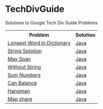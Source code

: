 # TechDivGuide
Solutions to Google Tech Div Guide Problems

<table>
  <tr>
    <th>Problem</th>
    <th>Solution</th>
  </tr>
  
  <tr>
  <td><a href = "https://techdevguide.withgoogle.com/paths/foundational/find-longest-word-in-dictionary-that-subsequence-of-given-string#!">Longest Word in Dictionary</a></td>
  <td><a href = "https://github.com/Nipuni-Wimangsa/TechDivGuide/tree/main/Foundations%20of%20Programming/Longest%20word%20in%20dictionary">Java</a></td>
  </tr>
  
  <tr>
  <td><a href = "https://codingbat.com/prob/p117334">String Splotion</a></td>
  <td><a href = "https://github.com/Nipuni-Wimangsa/TechDivGuide/blob/main/Foundations%20of%20Programming/String%20Splotion/Solution.java">Java</a></td>
  </tr>
  
  <tr>
  <td><a href = "https://codingbat.com/prob/p189576">Max Span</a></td>
  <td><a href = "https://github.com/Nipuni-Wimangsa/TechDivGuide/blob/main/Foundations%20of%20Programming/Max%20Span/Solution.java">Java</a></td>
  </tr>
  
  <tr>
  <td><a href = "https://codingbat.com/prob/p192570">Without String</a></td>
  <td><a href = "https://github.com/Nipuni-Wimangsa/TechDivGuide/blob/main/Foundations%20of%20Programming/WithoutString/withoutString.java">Java</a></td>
  </tr>
  
  <tr>
  <td><a href = "https://codingbat.com/prob/p121193">Sum Numbers</a></td>
  <td><a href = "https://github.com/Nipuni-Wimangsa/TechDivGuide/blob/main/Foundations%20of%20Programming/SumNumbers.java">Java</a></td>
  </tr>
  
  <tr>
  <td><a href = "https://codingbat.com/prob/p158767">Can Balance</a></td>
  <td><a href = "https://github.com/Nipuni-Wimangsa/TechDivGuide/blob/main/Foundations%20of%20Programming/CanBalance.java">Java</a></td>
  </tr>
  
  <tr>
  <td><a href = "https://web.stanford.edu/class/archive/cs/cs106a/cs106a.1124/handouts/200%20Assignment%204.pdf">Hangman</a></td>
  <td><a href = "https://github.com/Nipuni-Wimangsa/TechDivGuide/tree/main/Foundations%20of%20Programming/Hangman">Java</a></td>
  </tr>
  
  <tr>
  <td><a href = "https://codingbat.com/prob/p148813">Map share</a></td>
  <td><a href = "https://github.com/Nipuni-Wimangsa/TechDivGuide/blob/main/Foundations%20of%20Programming/Mapshare.java">Java</a></td>
  </tr>
 
  </table>
